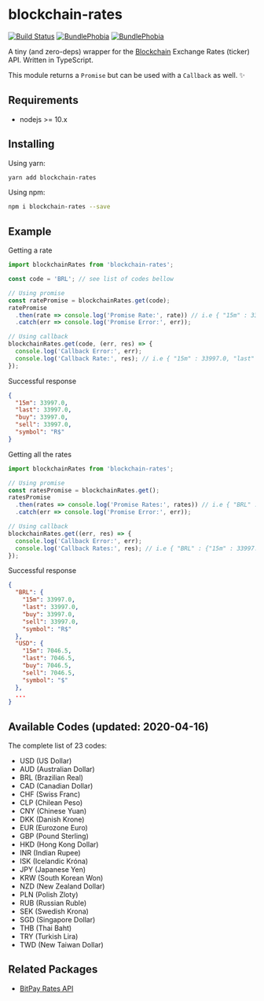 # blockchain-rates

[![Build Status](https://img.shields.io/travis/colcodev/blockchain-rates.svg?style=flat-square)](https://travis-ci.org/colcodev/blockchain-rates)
[![BundlePhobia](https://img.shields.io/bundlephobia/min/blockchain-rates.svg?style=flat-square)](https://bundlephobia.com/result?p=blockchain-rates)
[![BundlePhobia](https://img.shields.io/bundlephobia/minzip/blockchain-rates.svg?style=flat-square)](https://bundlephobia.com/result?p=blockchain-rates)

A tiny (and zero-deps) wrapper for the [Blockchain](https://blockchain.info/ticker) Exchange Rates (ticker) API. Written in TypeScript.

This module returns a `Promise` but can be used with a `Callback` as well. ✨

## Requirements

- nodejs >= 10.x

## Installing

Using yarn:

```bash
yarn add blockchain-rates
```

Using npm:

```bash
npm i blockchain-rates --save
```

## Example

Getting a rate

```js
import blockchainRates from 'blockchain-rates';

const code = 'BRL'; // see list of codes bellow

// Using promise
const ratePromise = blockchainRates.get(code);
ratePromise
  .then(rate => console.log('Promise Rate:', rate)) // i.e { "15m" : 33997.0, "last" : 33997.0, "buy" : 33997.0, "sell" : 33997.0, "symbol" : "R$" }
  .catch(err => console.log('Promise Error:', err));

// Using callback
blockchainRates.get(code, (err, res) => {
  console.log('Callback Error:', err);
  console.log('Callback Rate:', res); // i.e { "15m" : 33997.0, "last" : 33997.0, "buy" : 33997.0, "sell" : 33997.0, "symbol" : "R$" }
});
```

Successful response

```json
{
  "15m": 33997.0,
  "last": 33997.0,
  "buy": 33997.0,
  "sell": 33997.0,
  "symbol": "R$"
}
```

Getting all the rates

```js
import blockchainRates from 'blockchain-rates';

// Using promise
const ratesPromise = blockchainRates.get();
ratesPromise
  .then(rates => console.log('Promise Rates:', rates)) // i.e { "BRL" : {"15m" : 33997.0, "last" : 33997.0, "buy" : 33997.0, "sell" : 33997.0, "symbol" : "R$"}, "USD": {...}, ... }
  .catch(err => console.log('Promise Error:', err));

// Using callback
blockchainRates.get((err, res) => {
  console.log('Callback Error:', err);
  console.log('Callback Rates:', res); // i.e { "BRL" : {"15m" : 33997.0, "last" : 33997.0, "buy" : 33997.0, "sell" : 33997.0, "symbol" : "R$"}, "USD": {...}, ... }
});
```

Successful response

```json
{
  "BRL": {
    "15m": 33997.0,
    "last": 33997.0,
    "buy": 33997.0,
    "sell": 33997.0,
    "symbol": "R$"
  },
  "USD": {
    "15m": 7046.5,
    "last": 7046.5,
    "buy": 7046.5,
    "sell": 7046.5,
    "symbol": "$"
  },
  ...
}
```

## Available Codes (updated: 2020-04-16)

The complete list of 23 codes:

- USD (US Dollar)
- AUD (Australian Dollar)
- BRL (Brazilian Real)
- CAD (Canadian Dollar)
- CHF (Swiss Franc)
- CLP (Chilean Peso)
- CNY (Chinese Yuan)
- DKK (Danish Krone)
- EUR (Eurozone Euro)
- GBP (Pound Sterling)
- HKD (Hong Kong Dollar)
- INR (Indian Rupee)
- ISK (Icelandic Króna)
- JPY (Japanese Yen)
- KRW (South Korean Won)
- NZD (New Zealand Dollar)
- PLN (Polish Zloty)
- RUB (Russian Ruble)
- SEK (Swedish Krona)
- SGD (Singapore Dollar)
- THB (Thai Baht)
- TRY (Turkish Lira)
- TWD (New Taiwan Dollar)

## Related Packages

- [BitPay Rates API](https://npmjs.com/bitpay-rates)
